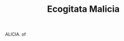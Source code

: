 ---
title: Ecogitata Malicia
letter: E
permalink: "/definitions/bld-ecogitata-malicia.html"
body: ALICIA. of
published_at: '2018-07-07'
source: Black's Law Dictionary 2nd Ed (1910)
layout: post
---